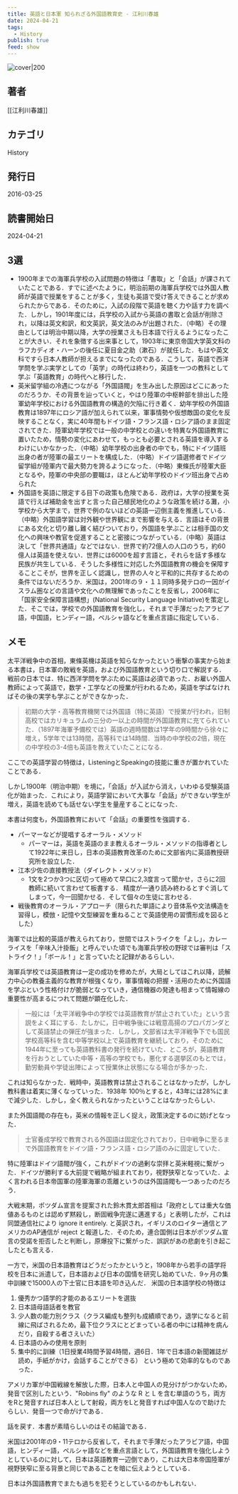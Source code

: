 ```yaml
---
title: 英語と日本軍 知られざる外国語教育史 - 江利川春雄
date: 2024-04-21
tags:
  - History
publish: true
feed: show
---
```

![cover|200](http://books.google.com/books/content?id=QOT6DwAAQBAJ&printsec=frontcover&img=1&zoom=1&source=gbs_api)
## 著者
[[江利川春雄]]
## カテゴリ
History
## 発行日
2016-03-25
## 読書開始日
2024-04-21

## 3選
 - 1900年までの海軍兵学校の入試問題の特徴は「書取」と「会話」が課されていたことである．すでに述べたように，明治前期の海軍兵学校では外国人教師が英語で授業をすることが多く，生徒も英語で受け答えできることが求められたからである．そのために，入試の段階で英語を聴く力や話す力を調べた．しかし，1901年度には，兵学校の入試から英語の書取と会話が削除され，以降は英文和訳，和文英訳，英文法のみが出題された．（中略）その理由としては明治中期以降，大学の授業さえも日本語で行えるようになったことが大きい．それを象徴する出来事として，1903年に東京帝国大学英文科のラフカディオ・ハーンの後任に夏目金之助（漱石）が就任した．もはや英文科ですら日本人教師が担えるまでになったのである．こうして，英語で西洋学問を学ぶ実学としての「英学」の時代は終わり，英語を一つの教科として学ぶ「英語教育」の時代へと移行した．
 - 英米留学組の冷遇につながる「外国語閥」を生み出した原因はどこにあったのだろうか．その背景を辿っていくと，やはり陸軍の中枢幹部を排出した陸軍幼年学校における外国語教育の構造的欠陥に行き着く．幼年学校の外国語教育は1897年にロシア語が加えられて以来，軍事情勢や仮想敵国の変化を反映することなく，実に40年間もドイツ語・フランス語・ロシア語のまま固定されてきた．陸軍幼年学校では一般の中学校との違いを特異な外国語教育に置いたため，情勢の変化にあわせて，もっとも必要とされる英語を導入するわけにいかなかった．（中略）幼年学校の出身者の中でも，特にドイツ語班出身の者が陸軍の最エリートを構成した．（中略）ドイツ語選修者でドイツ留学組が陸軍内で最大勢力を誇るようになった．（中略）東條氏が陸軍大臣となるや，陸軍の中央部の要職は，ほとんど幼年学校のドイツ班出身で占められた
 - 外国語を英語に限定する目下の政策も危険である．政府は，大学の授業を英語で行えば補助金を出すと言った自己植民地化のような政策を続ける灘，小学校から大学まで，世界で例のないほどの英語一辺倒主義を推進している．（中略）外国語学習は対外観や世界観にまで影響を与える．言語はその背景にある文化と切り離し難く結びついており，外国語を学ぶことは相手国の文化への興味や教官を促進することと密接につながっている．（中略）英語は決して「世界共通語」などではない．世界で約72億人の人口のうち，約60億人は英語を使えない．世界には6000を超す言語と，それらを話す多様な民族が共生している．そうした多様性に対応した外国語教育の機会を保障することこそが，世界を正しく認識し，世界の人々と平和的に共存するための条件ではないだろうか．米国は，2001年の９・１１同時多発テロの一因がイスラム圏などの言語や文化への無理解であったことを反省し，2006年に「国家安全保障言語構想」(National Security Language Initiative)を策定した．そこでは，学校での外国語教育を強化し，それまで手薄だったアラビア語，中国語，ヒンディー語，ペルシャ語などを重点言語に指定している．
## メモ

太平洋戦争中の首相，東條英機は英語を知らなかったという衝撃の事実から始まる本書は，日本軍の敗戦を英語，および外国語教育という切り口で解説する．
戦前の日本では．特に西洋学問を学ぶために英語は必須であった．お雇い外国人教師によって英語で，数学・工学などの授業が行われるため，英語を学ばなければその後の実学も学ぶことができなかった．

> 初期の大学・高等教育機関では外国語（特に英語）で授業が行われ，旧制高校ではカリキュラムの三分の一以上の時間が外国語教育に充てられていた．（1897年海軍予備校では）英語の週時間数は1学年の9時間から徐々に増え，5学年では13時間，高等科では14時間．当時の中学校の2倍，現在の中学校の3-4倍も英語を教えていたことになる．

ここでの英語学習の特徴は，ListeningとSpeakingの技能に重きが置かれていたことである．

しかし1900年（明治中期）を境に，「会話」が入試から消え，いわゆる受験英語化が始まった．これにより，英語学習において大事な「会話」ができない学生が増え，英語を読めても話せない学生を量産することになった．

本書は何度も，外国語教育において「会話」の重要性を強調する．
 - パーマーなどが提唱するオーラル・メソッド
	 - パーマーは，英語を英語のまま教えるオーラル・メソッドの指導者として1922年に来日し，日本の英語教育改革のために文部省内に英語教授研究所を設立した．
 - 江本少佐の直接教授法（ダイレクト・メソッド） 
	 - 1文を2つか3つに区切って極めて早口に2,3度言って聞かせ，さらに2回教師に続いて言わせて板書する．  精度が一通り読み終わるとすぐ消してしまって，今一回聞かせる．そして個々の生徒に言わせる．
 - 戦後教育のオーラル・アプローチ（限られた単語により音体系や文法構造を習得し，模倣・記憶や文型練習を重ねることで英語使用の習慣形成を図るとした）

海軍では比較的英語が教えられており，世間ではストライクを「よし」，カレーライスを「辛味入汁掛飯」と呼んでいた頃でも海軍兵学校の野球では審判は「ストライク！」「ボール！」と言っていたと記録があるらしい．

海軍兵学校では英語教育は一定の成功を修めたが，大局としてはこれ以降，読解力中心の教養主義的な教育が根強くなり，軍事情報の把握・活用のために外国語を学ぶという性格付けが脆弱となっていき，通信機器の発達も相まって情報線の重要性が高まるにつれて問題が顕在化した．

> 一般には「太平洋戦争中の学校では英語教育が禁止されていた」という言説をよく耳にする．たしかに，日中戦争後には戦意高揚のプロパガンダとして英語禁止の弾圧が強まった．しかし，文部省は太平洋戦争下でも国民学校高等科を含む中等学校以上で英語教育を継続しており，そのために1944年に至っても英語教科書の発行を続けていた．ところが，英語教育を行おうとしていた中等・高等の学校でも，悪化する選挙区のもとでは，勤労動員や学徒出陣によって授業休止状態になる場合が多かった．

これは知らなかった．戦時中，英語教育は禁止されることはなかったが，しかし教科書は着実に薄くなっていった．1938年 100％とすると，43年には28%にまで減少した．しかし，全く教えられなかったということはなかったらしい．


また外国語閥の存在も，英米の情報を正しく捉え，政策決定するのに妨げとなった．

> 士官養成学校で教育される外国語は固定化されており，日中戦争に至るまで外国語教育をドイツ語・フランス語・ロシア語のみに固定していた．

特に陸軍はドイツ語閥が強く，これがドイツの過剰な崇拝と英米軽視に繋がった．ドイツが勝利する大前提で戦略が組まれており，視野狭窄となっていた．よく言われる日本帝国軍の陸軍海軍の乖離というのは外国語閥も一つあったのだろう．

大戦末期，ポツダム宣言を提案された鈴木貫太郎首相は「政府としては重大な価値あるものとは認めず黙殺し，断固戦争完遂に邁進する」と表明したが，これは同盟通信社により ignore it entirely. と英訳され，イギリスのロイター通信とアメリカのAP通信が reject と報道した．そのため，連合国側は日本がポツダム宣言の受諾を拒否したと判断し，原爆投下に繋がった．誤訳があの悲劇を引き起こしたとも言える．


一方で，米国の日本語教育はどうだったかというと，1908年から若手の語学将校を日本に派遣して，日本語および日本の国情を研究し始めていた．9ヶ月の集中訓練で15000人の下士官に日本語を叩き込んだ．
米国の日本語学校の特徴は
1. 優秀かつ語学的才能のあるエリートを選抜
2. 日本語母語話者を教官 
3. 少人数の能力別クラス（クラス編成も整列も成績順であり，退学になると前線に飛ばされるため，最下位クラスにとどまっている者の中には精神を病んだり，自殺する者さえいた） 
4. 日本語のみの使用を原則
5. 集中的に訓練（1日授業4時間予習4時間，週6日．1年で日本語の新聞雑誌が読め，手紙がかけ，会話することができる）
という極めて効率的なものであった．

アメリカ軍が中国戦線を解放した際，日本人と中国人の見分けがつかないため，発音で区別したという．"Robins fly" のような R と L を含む単語のうち，両方をRと発音すれば日本人として射殺，両方をLと発音すれば中国人なので助けたらしい．発音一つで命がけである．

話を戻す．本書が素晴らしいのはその結論である．

米国は2001年の9・11テロから反省して，それまで手薄だったアラビア語，中国語，ヒンディー語，ペルシャ語などを重点言語として，外国語教育を強化しようとしているのに対して，日本は英語教育一辺倒であり，これは大日本帝国陸軍が視野狭窄に至る背景と同じであることを暗に伝えようとしている．

日本は外国語教育でまたも過ちを犯そうとしているのかもしれない．
